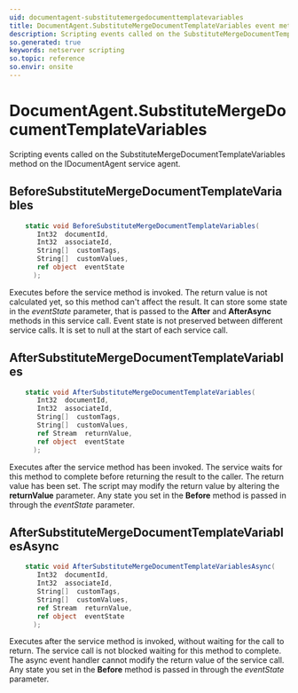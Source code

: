 ```yaml
---
uid: documentagent-substitutemergedocumenttemplatevariables
title: DocumentAgent.SubstituteMergeDocumentTemplateVariables event method
description: Scripting events called on the SubstituteMergeDocumentTemplateVariables method on the DocumentAgent service agent.
so.generated: true
keywords: netserver scripting
so.topic: reference
so.envir: onsite
---
```

# DocumentAgent.SubstituteMergeDocumentTemplateVariables

Scripting events called on the <see cref='M:IDocumentAgent.SubstituteMergeDocumentTemplateVariables'>SubstituteMergeDocumentTemplateVariables</see> method on the <see cref='IDocumentAgent'>IDocumentAgent</see>  service agent.

## BeforeSubstituteMergeDocumentTemplateVariables
```cs
    static void BeforeSubstituteMergeDocumentTemplateVariables(
       Int32  documentId,
       Int32  associateId,
       String[]  customTags,
       String[]  customValues,
       ref object  eventState
      );
```
Executes before the service method is invoked.
The return value is not calculated yet, so this method can't affect the result.
It can store some state in the *eventState* parameter, that is passed to the **After** and **AfterAsync** methods in this service call.
Event state is not preserved between different service calls. It is set to null at the start of each service call.
## AfterSubstituteMergeDocumentTemplateVariables
```cs
    static void AfterSubstituteMergeDocumentTemplateVariables(
       Int32  documentId,
       Int32  associateId,
       String[]  customTags,
       String[]  customValues,
       ref Stream  returnValue,
       ref object  eventState
      );
```
Executes after the service method has been invoked. The service waits for this method to complete before returning the result to the caller.
The return value has been set. The script may modify the return value by altering the **returnValue** parameter.
Any state you set in the **Before** method is passed in through the *eventState* parameter.
## AfterSubstituteMergeDocumentTemplateVariablesAsync
```cs
    static void AfterSubstituteMergeDocumentTemplateVariablesAsync(
       Int32  documentId,
       Int32  associateId,
       String[]  customTags,
       String[]  customValues,
       ref Stream  returnValue,
       ref object  eventState
      );
```
Executes after the service method is invoked, without waiting for the call to return.
The service call is not blocked waiting for this method to complete.
The async event handler cannot modify the return value of the service call.
Any state you set in the **Before** method is passed in through the *eventState* parameter.

